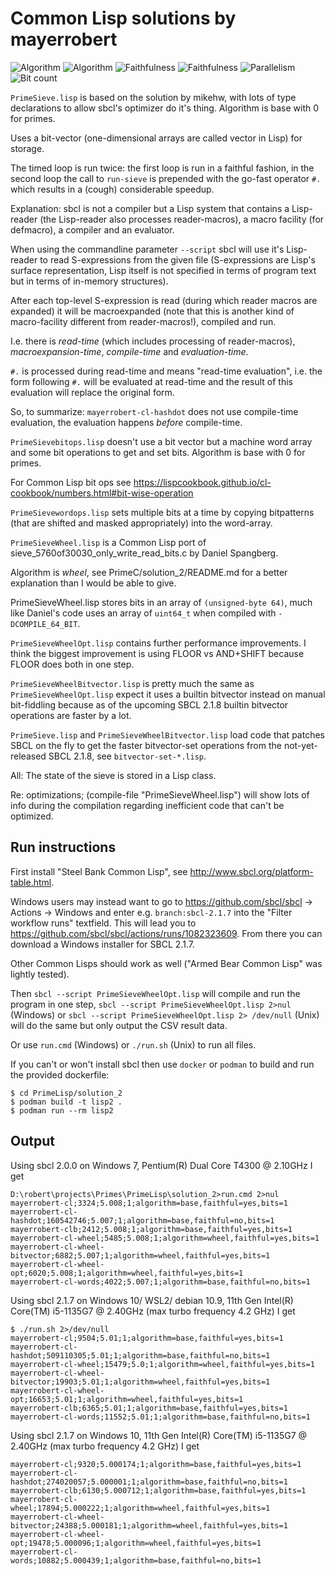 # Common Lisp solutions by mayerrobert

![Algorithm](https://img.shields.io/badge/Algorithm-base-green)
![Algorithm](https://img.shields.io/badge/Algorithm-wheel-yellowgreen)
![Faithfulness](https://img.shields.io/badge/Faithful-yes-green)
![Faithfulness](https://img.shields.io/badge/Faithful-no-yellowgreen)
![Parallelism](https://img.shields.io/badge/Parallel-no-green)
![Bit count](https://img.shields.io/badge/Bits-1-green)

`PrimeSieve.lisp` is based on the solution by mikehw,
with lots of type declarations to allow sbcl's optimizer do it's thing.
Algorithm is base with 0 for primes.

Uses a bit-vector (one-dimensional arrays are called vector in Lisp)
for storage.

The timed loop is run twice: the first loop is run in a faithful fashion,
in the second loop the call to `run-sieve` is prepended with the go-fast operator `#.`
which results in a (cough) considerable speedup.

Explanation: sbcl is not a compiler but a Lisp system that contains
a Lisp-reader (the Lisp-reader also processes reader-macros),
a macro facility (for defmacro),
a compiler
and an evaluator.

When using the commandline parameter `--script`
sbcl will use it's Lisp-reader to read S-expressions from the given file
(S-expressions are Lisp's surface representation,
Lisp itself is not specified in terms of program text but in terms of in-memory structures).

After each top-level S-expression is read (during which reader macros are expanded)
it will be macroexpanded (note that this is another kind of macro-facility different from reader-macros!),
compiled and run.

I.e. there is *read-time* (which includes processing of reader-macros),
*macroexpansion-time*,
*compile-time* and
*evaluation-time*.

`#.` is processed during read-time and means "read-time evaluation",
i.e. the form following `#.` will be evaluated at read-time
and the result of this evaluation will replace the original form.

So, to summarize: `mayerrobert-cl-hashdot` does not use compile-time evaluation,
the evaluation happens *before* compile-time.


`PrimeSievebitops.lisp` doesn't use a bit vector but a machine word array and some bit operations to get and set bits.
Algorithm is base with 0 for primes.

For Common Lisp bit ops see https://lispcookbook.github.io/cl-cookbook/numbers.html#bit-wise-operation


`PrimeSievewordops.lisp` sets multiple bits at a time by copying bitpatterns (that are shifted and masked appropriately)
into the word-array.


`PrimeSieveWheel.lisp` is a Common Lisp port of sieve_5760of30030_only_write_read_bits.c
by Daniel Spangberg.

Algorithm is _wheel_, see PrimeC/solution_2/README.md for a better explanation than I would be able to give.

PrimeSieveWheel.lisp stores bits in an array of `(unsigned-byte 64)`,
much like Daniel's code uses an array of `uint64_t` when compiled with `-DCOMPILE_64_BIT`.


`PrimeSieveWheelOpt.lisp` contains further performance improvements.
I think the biggest improvement is using FLOOR vs AND+SHIFT
because FLOOR does both in one step.


`PrimeSieveWheelBitvector.lisp` is pretty much the same as `PrimeSieveWheelOpt.lisp`
expect it uses a builtin bitvector instead on manual bit-fiddling
because as of the upcoming SBCL 2.1.8 builtin bitvector operations are faster by a lot.


`PrimeSieve.lisp` and `PrimeSieveWheelBitvector.lisp` load code that patches SBCL on the fly
to get the faster bitvector-set operations from the not-yet-released SBCL 2.1.8, see `bitvector-set-*.lisp`.


All: The state of the sieve is stored in a Lisp class.


Re: optimizations; (compile-file "PrimeSieveWheel.lisp") will show lots of info during the compilation
regarding inefficient code that can't be optimized.

## Run instructions

First install "Steel Bank Common Lisp", see http://www.sbcl.org/platform-table.html.

Windows users may instead want to go to https://github.com/sbcl/sbcl -> Actions -> Windows
and enter e.g. `branch:sbcl-2.1.7` into the "Filter workflow runs" textfield.
This will lead you to https://github.com/sbcl/sbcl/actions/runs/1082323609.
From there you can download a Windows installer for SBCL 2.1.7.

Other Common Lisps should work as well ("Armed Bear Common Lisp" was lightly tested).

Then
`sbcl --script PrimeSieveWheelOpt.lisp` will compile and run the program in one step,
`sbcl --script PrimeSieveWheelOpt.lisp 2>nul` (Windows) or
`sbcl --script PrimeSieveWheelOpt.lisp 2> /dev/null` (Unix)
will do the same but only output the CSV result data.

Or use `run.cmd` (Windows) or `./run.sh` (Unix) to run all files.

If you can't or won't install sbcl then use `docker` or `podman` to build and run the provided dockerfile:

    $ cd PrimeLisp/solution_2
    $ podman build -t lisp2 .
    $ podman run --rm lisp2

## Output

Using sbcl 2.0.0 on Windows 7, Pentium(R) Dual Core T4300 @ 2.10GHz I get

    D:\robert\projects\Primes\PrimeLisp\solution_2>run.cmd 2>nul
    mayerrobert-cl;3324;5.008;1;algorithm=base,faithful=yes,bits=1
    mayerrobert-cl-hashdot;160542746;5.007;1;algorithm=base,faithful=no,bits=1
    mayerrobert-clb;2412;5.008;1;algorithm=base,faithful=yes,bits=1
    mayerrobert-cl-wheel;5485;5.008;1;algorithm=wheel,faithful=yes,bits=1
    mayerrobert-cl-wheel-bitvector;6882;5.007;1;algorithm=wheel,faithful=yes,bits=1
    mayerrobert-cl-wheel-opt;6020;5.008;1;algorithm=wheel,faithful=yes,bits=1
    mayerrobert-cl-words;4022;5.007;1;algorithm=base,faithful=no,bits=1

Using sbcl 2.1.7 on Windows 10/ WSL2/ debian 10.9, 11th Gen Intel(R) Core(TM) i5-1135G7 @ 2.40GHz (max turbo frequency 4.2 GHz) I get

    $ ./run.sh 2>/dev/null
    mayerrobert-cl;9504;5.01;1;algorithm=base,faithful=yes,bits=1
    mayerrobert-cl-hashdot;509110305;5.01;1;algorithm=base,faithful=no,bits=1
    mayerrobert-cl-wheel;15479;5.0;1;algorithm=wheel,faithful=yes,bits=1
    mayerrobert-cl-wheel-bitvector;19903;5.01;1;algorithm=wheel,faithful=yes,bits=1
    mayerrobert-cl-wheel-opt;16653;5.01;1;algorithm=wheel,faithful=yes,bits=1
    mayerrobert-clb;6365;5.01;1;algorithm=base,faithful=yes,bits=1
    mayerrobert-cl-words;11552;5.01;1;algorithm=base,faithful=no,bits=1

Using sbcl 2.1.7 on Windows 10, 11th Gen Intel(R) Core(TM) i5-1135G7 @ 2.40GHz (max turbo frequency 4.2 GHz) I get

    mayerrobert-cl;9320;5.000174;1;algorithm=base,faithful=yes,bits=1
    mayerrobert-cl-hashdot;274020057;5.000001;1;algorithm=base,faithful=no,bits=1
    mayerrobert-clb;6130;5.000712;1;algorithm=base,faithful=yes,bits=1
    mayerrobert-cl-wheel;17894;5.000222;1;algorithm=wheel,faithful=yes,bits=1
    mayerrobert-cl-wheel-bitvector;24388;5.000181;1;algorithm=wheel,faithful=yes,bits=1
    mayerrobert-cl-wheel-opt;19478;5.000096;1;algorithm=wheel,faithful=yes,bits=1
    mayerrobert-cl-words;10882;5.000439;1;algorithm=base,faithful=no,bits=1
